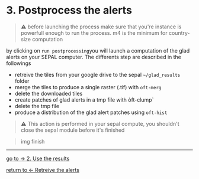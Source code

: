 # 3. Postprocess the alerts

> :warning: before launching the process make sure that you're instance is powerfull enough to run the process. m4 is the minimum for country-size computation

by clicking on `run postprocessing`you will launch a computation of the glad alerts on your SEPAL computer. The differents step are described in the followings

- retreive the tiles from your google drive to the sepal `~/glad_results` folder
- merge the tiles to produce a single raster (.tif) with `oft-merg`
- delete the downloaded tiles
- create patches of glad alerts in a tmp file with òft-clump`
- delete the tmp file
- produce a distribution of the glad alert patches using `oft-hist`

> :warning: This action is performed in your sepal compute, you shouldn't close the sepal module before it's finished

> img finish

---
[ go to  &rarr; 2. Use the results](#)  

[return to &larr; Retreive the alerts](#)
